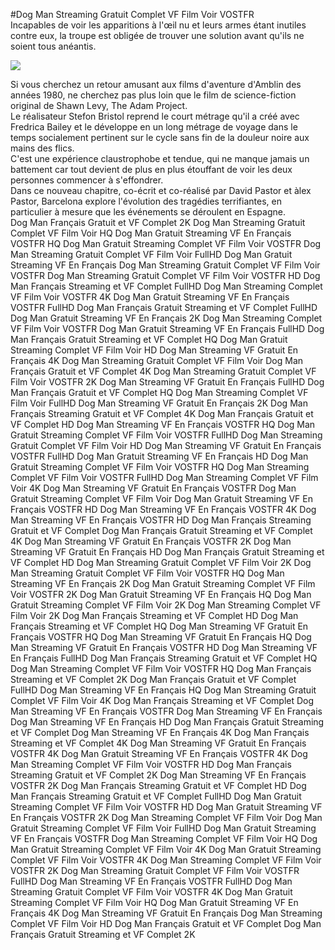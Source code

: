 #Dog Man Streaming Gratuit Complet VF Film Voir VOSTFR  
Incapables de voir les apparitions à l'œil nu et leurs armes étant inutiles contre eux, la troupe est obligée de trouver une solution avant qu'ils ne soient tous anéantis.  
  
[![](https://i.imgur.com/qSNzIqt.png)](https://movie.rssnews.media/zCRYeyr.php)  
  
Si vous cherchez un retour amusant aux films d'aventure d'Amblin des années 1980, ne cherchez pas plus loin que le film de science-fiction original  de Shawn Levy, The Adam Project.  
Le réalisateur Stefon Bristol reprend le court métrage qu'il a créé avec Fredrica Bailey et le développe en un long métrage de voyage dans le temps socialement pertinent sur le cycle sans fin de la douleur noire aux mains des flics.  
C'est une expérience claustrophobe et tendue, qui ne manque jamais un battement car tout devient de plus en plus étouffant de voir les deux personnes commencer à s'effondrer.  
Dans ce nouveau chapitre, co-écrit et co-réalisé par David Pastor et àlex Pastor,  Barcelona explore l'évolution des tragédies terrifiantes, en particulier à mesure que les événements se déroulent en Espagne.  
Dog Man Français Gratuit et VF Complet 2K
Dog Man Streaming Gratuit Complet VF Film Voir HQ
Dog Man Gratuit Streaming VF En Français VOSTFR HQ
Dog Man Gratuit Streaming Complet VF Film Voir VOSTFR
Dog Man Streaming Gratuit Complet VF Film Voir FullHD
Dog Man Gratuit Streaming VF En Français
Dog Man Streaming Gratuit Complet VF Film Voir VOSTFR
Dog Man Streaming Gratuit Complet VF Film Voir VOSTFR HD
Dog Man Français Streaming et VF Complet FullHD
Dog Man Streaming Complet VF Film Voir VOSTFR 4K
Dog Man Gratuit Streaming VF En Français VOSTFR FullHD
Dog Man Français Gratuit Streaming et VF Complet FullHD
Dog Man Gratuit Streaming VF En Français 2K
Dog Man Streaming Complet VF Film Voir VOSTFR
Dog Man Gratuit Streaming VF En Français FullHD
Dog Man Français Gratuit Streaming et VF Complet HQ
Dog Man Gratuit Streaming Complet VF Film Voir HD
Dog Man Streaming VF Gratuit En Français 4K
Dog Man Streaming Gratuit Complet VF Film Voir
Dog Man Français Gratuit et VF Complet 4K
Dog Man Streaming Gratuit Complet VF Film Voir VOSTFR 2K
Dog Man Streaming VF Gratuit En Français FullHD
Dog Man Français Gratuit et VF Complet HQ
Dog Man Streaming Complet VF Film Voir FullHD
Dog Man Streaming VF Gratuit En Français 2K
Dog Man Français Streaming Gratuit et VF Complet 4K
Dog Man Français Gratuit et VF Complet HD
Dog Man Streaming VF En Français VOSTFR HQ
Dog Man Gratuit Streaming Complet VF Film Voir VOSTFR FullHD
Dog Man Streaming Gratuit Complet VF Film Voir HD
Dog Man Streaming VF Gratuit En Français VOSTFR FullHD
Dog Man Gratuit Streaming VF En Français HD
Dog Man Gratuit Streaming Complet VF Film Voir VOSTFR HQ
Dog Man Streaming Complet VF Film Voir VOSTFR FullHD
Dog Man Streaming Complet VF Film Voir 4K
Dog Man Streaming VF Gratuit En Français VOSTFR
Dog Man Gratuit Streaming Complet VF Film Voir
Dog Man Gratuit Streaming VF En Français VOSTFR HD
Dog Man Streaming VF En Français VOSTFR 4K
Dog Man Streaming VF En Français VOSTFR HD
Dog Man Français Streaming Gratuit et VF Complet
Dog Man Français Gratuit Streaming et VF Complet 4K
Dog Man Streaming VF Gratuit En Français VOSTFR 2K
Dog Man Streaming VF Gratuit En Français HD
Dog Man Français Gratuit Streaming et VF Complet HD
Dog Man Streaming Gratuit Complet VF Film Voir 2K
Dog Man Streaming Gratuit Complet VF Film Voir VOSTFR HQ
Dog Man Streaming VF En Français 2K
Dog Man Gratuit Streaming Complet VF Film Voir VOSTFR 2K
Dog Man Gratuit Streaming VF En Français HQ
Dog Man Gratuit Streaming Complet VF Film Voir 2K
Dog Man Streaming Complet VF Film Voir 2K
Dog Man Français Streaming et VF Complet HD
Dog Man Français Streaming et VF Complet HQ
Dog Man Streaming VF Gratuit En Français VOSTFR HQ
Dog Man Streaming VF Gratuit En Français HQ
Dog Man Streaming VF Gratuit En Français VOSTFR HD
Dog Man Streaming VF En Français FullHD
Dog Man Français Streaming Gratuit et VF Complet HQ
Dog Man Streaming Complet VF Film Voir VOSTFR HQ
Dog Man Français Streaming et VF Complet 2K
Dog Man Français Gratuit et VF Complet FullHD
Dog Man Streaming VF En Français HQ
Dog Man Streaming Gratuit Complet VF Film Voir 4K
Dog Man Français Streaming et VF Complet
Dog Man Streaming VF En Français VOSTFR
Dog Man Streaming VF En Français
Dog Man Streaming VF En Français HD
Dog Man Français Gratuit Streaming et VF Complet
Dog Man Streaming VF En Français 4K
Dog Man Français Streaming et VF Complet 4K
Dog Man Streaming VF Gratuit En Français VOSTFR 4K
Dog Man Gratuit Streaming VF En Français VOSTFR 4K
Dog Man Streaming Complet VF Film Voir VOSTFR HD
Dog Man Français Streaming Gratuit et VF Complet 2K
Dog Man Streaming VF En Français VOSTFR 2K
Dog Man Français Streaming Gratuit et VF Complet HD
Dog Man Français Streaming Gratuit et VF Complet FullHD
Dog Man Gratuit Streaming Complet VF Film Voir VOSTFR HD
Dog Man Gratuit Streaming VF En Français VOSTFR 2K
Dog Man Streaming Complet VF Film Voir
Dog Man Gratuit Streaming Complet VF Film Voir FullHD
Dog Man Gratuit Streaming VF En Français VOSTFR
Dog Man Streaming Complet VF Film Voir HQ
Dog Man Gratuit Streaming Complet VF Film Voir 4K
Dog Man Gratuit Streaming Complet VF Film Voir VOSTFR 4K
Dog Man Streaming Complet VF Film Voir VOSTFR 2K
Dog Man Streaming Gratuit Complet VF Film Voir VOSTFR FullHD
Dog Man Streaming VF En Français VOSTFR FullHD
Dog Man Streaming Gratuit Complet VF Film Voir VOSTFR 4K
Dog Man Gratuit Streaming Complet VF Film Voir HQ
Dog Man Gratuit Streaming VF En Français 4K
Dog Man Streaming VF Gratuit En Français
Dog Man Streaming Complet VF Film Voir HD
Dog Man Français Gratuit et VF Complet
Dog Man Français Gratuit Streaming et VF Complet 2K